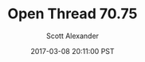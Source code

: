 ---
layout: podcast
title: "Open Thread 70.75"
author: Scott Alexander
description: https://slatestarcodex.com/2017/03/08/open-thread-70-75/
date: 2017-03-08 20:11:00 PST
length: 112901
duration: 28
guid: open-thread-70-75
---
